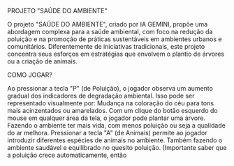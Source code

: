 PROJETO "SAÚDE DO AMBIENTE"

O projeto "SAÚDE DO AMBIENTE", criado por IA GEMINI, propõe uma abordagem complexa para a saúde ambiental, com foco na redução da poluição
e na promoção de práticas sustentáveis em ambientes urbanos e comunitários. Diferentemente de iniciativas tradicionais,
este projeto concentra seus esforços em estratégias que envolvem o plantio de árvores ou a criação de animais.

COMO JOGAR?

Ao pressionar a tecla "P" (de Poluição), o jogador observa um aumento gradual dos indicadores de degradação ambiental. Isso pode ser representado visualmente por: Mudança na coloração do céu para tons mais acinzentados ou amarelados.
Com um clique do botão esquerdo do mouse em qualquer área da tela, o jogador pode plantar uma árvore. Fazendo o ambiente ter mais vida, com menos poluição ou seja a qualidade do ar melhora.
Pressionar a tecla "A" (de Animais) permite ao jogador introduzir diferentes espécies de animais no ambiente. Também fazendo o ambiente saudável e equilibrado no quesito poluição. (Importante saber que a poluição crece automaticamente, então  
